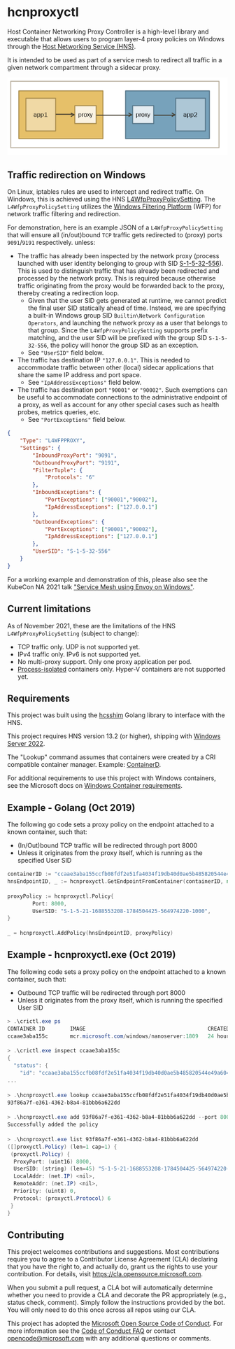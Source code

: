 # hcnproxyctl

Host Container Networking Proxy Controller is a high-level library and executable that allows
users to program layer-4 proxy policies on Windows through the [Host Networking Service (HNS)](https://docs.microsoft.com/en-us/windows-server/networking/technologies/hcn/hcn-top).

It is intended to be used as part of a service mesh to redirect all traffic in a given network compartment through a sidecar proxy.

![service_mesh_flow](docs/img/servicemesh.png)

## Traffic redirection on Windows
On Linux, iptables rules are used to intercept and redirect traffic. On Windows, this is achieved using the HNS [L4WfpProxyPolicySetting](https://docs.microsoft.com/en-us/virtualization/api/hcn/hns_schema#l4wfpproxypolicysetting). The `L4WfpProxyPolicySetting` utilizes the [Windows Filtering Platform](https://docs.microsoft.com/en-us/windows/win32/fwp/about-windows-filtering-platform) (WFP) for network traffic filtering and redirection.

For demonstration, here is an example JSON of a `L4WfpProxyPolicySetting` that will ensure all (in/out)bound `TCP` traffic gets redirected to (proxy) ports `9091`/`9191` respectively. unless:
  * The traffic has already been inspected by the network proxy (process launched with user identity belonging to group with SID [S-1-5-32-556](https://docs.microsoft.com/en-us/windows/security/identity-protection/access-control/security-identifiers)). This is used to distinguish traffic that has already been redirected and processed by the network proxy. This is required because otherwise traffic originating from the proxy would be forwarded back to the proxy, thereby creating a redirection loop.
    * Given that the user SID gets generated at runtime, we cannot predict the final user SID statically ahead of time. Instead, we are specifying a built-in Windows group SID `Builtin\Network Configuration Operators`, and launching the network proxy as a user that belongs to that group. Since the `L4WfpProxyPolicySetting` supports prefix matching, and the user SID will be prefixed with the group SID `S-1-5-32-556`, the policy will honor the group SID as an exception.
    * See `"UserSID"` field below.
  * The traffic has destination IP `"127.0.0.1"`. This is needed to accommodate traffic between other (local) sidecar applications that share the same IP address and port space. 
    * See `"IpAddressExceptions"` field below.
  * The traffic has destination port `"90001"` or `"90002"`. Such exemptions can be useful to accommodate connections to the administrative endpoint of a proxy, as well as account for any other special cases such as health probes, metrics queries, etc.
    * See `"PortExceptions"` field below. 
```JSON
{
    "Type": "L4WFPPROXY",
    "Settings": {
        "InboundProxyPort": "9091",
        "OutboundProxyPort": "9191",
        "FilterTuple": {
            "Protocols": "6"
        },
        "InboundExceptions": {
            "PortExceptions": ["90001","90002"],
            "IpAddressExceptions": ["127.0.0.1"]
        },
        "OutboundExceptions": {
            "PortExceptions": ["90001","90002"],
            "IpAddressExceptions": ["127.0.0.1"]
        },
        "UserSID": "S-1-5-32-556"
    }
}
```
For a working example and demonstration of this, please also see the KubeCon NA 2021 talk ["Service Mesh using Envoy on Windows"](https://www.youtube.com/watch?v=ggvaAbjx4jo). 

## Current limitations

As of November 2021, these are the limitations of the HNS `L4WfpProxyPolicySetting` (subject to change):

- TCP traffic only. UDP is not supported yet.
- IPv4 traffic only. IPv6 is not supported yet.
- No multi-proxy support. Only one proxy application per pod.
- [Process-isolated](https://docs.microsoft.com/en-us/virtualization/windowscontainers/manage-containers/hyperv-container#process-isolation) containers only. Hyper-V containers are not supported yet.

## Requirements

This project was built using the [hcsshim](https://github.com/microsoft/hcsshim) Golang library to interface with the HNS.

This project requires HNS version 13.2 (or higher), shipping with [Windows Server 2022](https://www.microsoft.com/en-us/evalcenter/evaluate-windows-server-2022).

The "Lookup" command assumes that containers were created by a CRI compatible container manager. Example: [ContainerD](https://docs.microsoft.com/en-us/virtualization/windowscontainers/deploy-containers/containerd#containerdcri).

For additional requirements to use this project with Windows containers, see the Microsoft docs on [Windows Container requirements](https://docs.microsoft.com/en-us/virtualization/windowscontainers/deploy-containers/system-requirements).


## Example - Golang (Oct 2019)

The following go code sets a proxy policy on the endpoint attached to a known
container, such that:

- (In/Out)bound TCP traffic will be redirected through port 8000
- Unless it originates from the proxy itself, which is running as the specified User SID

```go
containerID := "ccaae3aba155ccfb08fdf2e51fa4034f19db40d0ae5b485820544e49a60499c0"
hnsEndpointID, _ := hcnproxyctl.GetEndpointFromContainer(containerID, nil)

proxyPolicy := hcnproxyctl.Policy{
        Port: 8000,
        UserSID: "S-1-5-21-1688553208-1784504425-564974220-1000",
}

_ = hcnproxyctl.AddPolicy(hnsEndpointID, proxyPolicy)
```

## Example - hcnproxyctl.exe (Oct 2019)

The following code sets a proxy policy on the endpoint attached to a known 
container, such that:

- Outbound TCP traffic will be redirected through port 8000
- Unless it originates from the proxy itself, which is running the specified User SID

```powershell
> .\crictl.exe ps
CONTAINER ID        IMAGE                                       CREATED             STATE               NAME                 ATTEMPT             POD ID
ccaae3aba155c       mcr.microsoft.com/windows/nanoserver:1809   24 hours ago        Running             windows-hello-test   0                   f04bda79168c8

> .\crictl.exe inspect ccaae3aba155c
{
  "status": {
    "id": "ccaae3aba155ccfb08fdf2e51fa4034f19db40d0ae5b485820544e49a60499c0",
...

> .\hcnproxyctl.exe lookup ccaae3aba155ccfb08fdf2e51fa4034f19db40d0ae5b485820544e49a60499c0
93f86a7f-e361-4362-b8a4-81bbb6a622dd

> .\hcnproxyctl.exe add 93f86a7f-e361-4362-b8a4-81bbb6a622dd --port 8000 --usersid S-1-5-21-1688553208-1784504425-564974220-1000
Successfully added the policy

> .\hcnproxyctl.exe list 93f86a7f-e361-4362-b8a4-81bbb6a622dd
([]proxyctl.Policy) (len=1 cap=1) {
 (proxyctl.Policy) {
  ProxyPort: (uint16) 8000,
  UserSID: (string) (len=45) "S-1-5-21-1688553208-1784504425-564974220-1000",
  LocalAddr: (net.IP) <nil>,
  RemoteAddr: (net.IP) <nil>,
  Priority: (uint8) 0,
  Protocol: (proxyctl.Protocol) 6
 }
}
```

## Contributing

This project welcomes contributions and suggestions.  Most contributions require you to agree to a
Contributor License Agreement (CLA) declaring that you have the right to, and actually do, grant us
the rights to use your contribution. For details, visit https://cla.opensource.microsoft.com.

When you submit a pull request, a CLA bot will automatically determine whether you need to provide
a CLA and decorate the PR appropriately (e.g., status check, comment). Simply follow the instructions
provided by the bot. You will only need to do this once across all repos using our CLA.

This project has adopted the [Microsoft Open Source Code of Conduct](https://opensource.microsoft.com/codeofconduct/).
For more information see the [Code of Conduct FAQ](https://opensource.microsoft.com/codeofconduct/faq/) or
contact [opencode@microsoft.com](mailto:opencode@microsoft.com) with any additional questions or comments.
